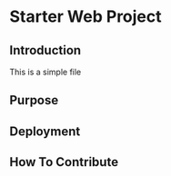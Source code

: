 # Starter Web Project

## Introduction
This is a simple file

## Purpose

## Deployment

## How To Contribute
